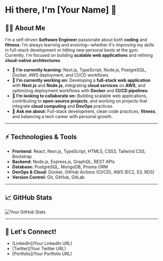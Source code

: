 # Hi there, I'm [Your Name] 👋

## 👨‍💻 About Me
I'm a self-driven **Software Engineer** passionate about both **coding** and **fitness**. I’m always learning and evolving—whether it's improving my skills in full-stack development or hitting new personal bests at the gym. Currently, I'm focused on building **scalable web applications** and refining **cloud-native architectures**.

- 🌱 **I’m currently learning:** Next.js, TypeScript, Node.js, PostgreSQL, Docker, AWS deployment, and CI/CD workflows.
- 🔭 **I’m currently working on:** Developing a **full-stack web application** with **Next.js** and **Node.js**, integrating **cloud services** on **AWS**, and optimizing deployment workflows with **Docker** and **CI/CD pipelines**.
- 🤝 **I’m looking to collaborate on:** Building scalable web applications, contributing to **open-source projects**, and working on projects that integrate **cloud computing** and **DevOps** practices.
- 💬 **Ask me about:** Full-stack development, clean code practices, **fitness**, and balancing a tech career with personal growth.

---

## ⚡ Technologies & Tools

- **Frontend:** React, Next.js, TypeScript, HTML5, CSS3, Tailwind CSS, Bootstrap
- **Backend:** Node.js, Express.js, GraphQL, REST APIs
- **Database:** PostgreSQL, MongoDB, Prisma ORM
- **DevOps & Cloud:** Docker, GitHub Actions (CI/CD), AWS (EC2, S3, RDS)
- **Version Control:** Git, GitHub, GitLab

---

## 📈 GitHub Stats

![Your GitHub Stats](https://github-readme-stats.vercel.app/api?username=[YourUsername]&show_icons=true&hide_title=true&count_private=true&hide=prs&theme=radical)

---

## 🌱 Let's Connect!

- [LinkedIn](Your LinkedIn URL)
- [Twitter](Your Twitter URL)
- [Portfolio](Your Portfolio URL)
